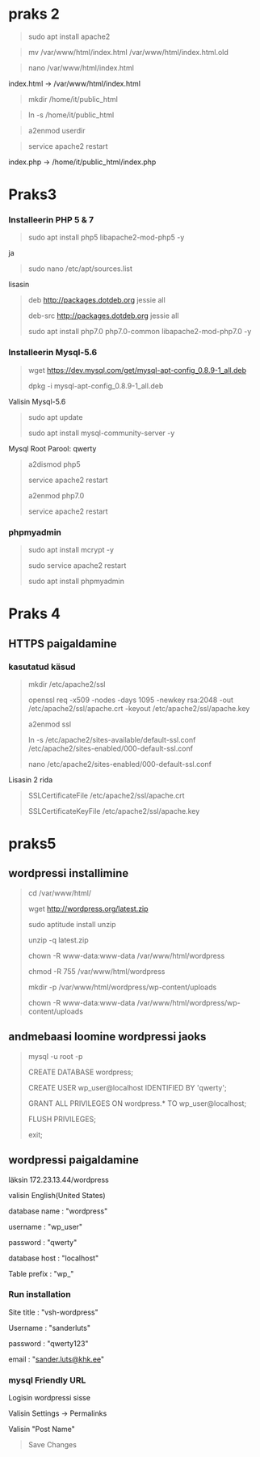 # praks 2

> sudo apt install apache2

> mv /var/www/html/index.html /var/www/html/index.html.old

> nano /var/www/html/index.html

  index.html -> /var/www/html/index.html

> mkdir /home/it/public_html

> ln -s /home/it/public_html

> a2enmod userdir

> service apache2 restart

  index.php -> /home/it/public_html/index.php

# Praks3

### Installeerin PHP 5 & 7

> sudo apt install php5 libapache2-mod-php5 -y

ja

>sudo nano /etc/apt/sources.list

lisasin

>deb http://packages.dotdeb.org jessie all
>
>deb-src http://packages.dotdeb.org jessie all
>
>sudo apt install php7.0 php7.0-common libapache2-mod-php7.0 -y

### Installeerin Mysql-5.6

>wget https://dev.mysql.com/get/mysql-apt-config_0.8.9-1_all.deb
>
>dpkg -i mysql-apt-config_0.8.9-1_all.deb

Valisin Mysql-5.6

>sudo apt update
>
>sudo apt install mysql-community-server -y

Mysql Root Parool: qwerty

>a2dismod php5
>
>service apache2 restart
>
>a2enmod php7.0
>
>service apache2 restart

### phpmyadmin

>sudo apt install mcrypt -y
>
>sudo service apache2 restart
>
>sudo apt install phpmyadmin

# Praks 4

## HTTPS paigaldamine

### kasutatud käsud

>mkdir /etc/apache2/ssl
>
>openssl req -x509 -nodes -days 1095 -newkey rsa:2048 -out /etc/apache2/ssl/apache.crt -keyout /etc/apache2/ssl/apache.key
>
>a2enmod ssl
>
>ln -s /etc/apache2/sites-available/default-ssl.conf /etc/apache2/sites-enabled/000-default-ssl.conf
>
>nano /etc/apache2/sites-enabled/000-default-ssl.conf

Lisasin 2 rida

>SSLCertificateFile    /etc/apache2/ssl/apache.crt
>
>SSLCertificateKeyFile /etc/apache2/ssl/apache.key

# praks5

## wordpressi installimine

>cd /var/www/html/
>
>wget http://wordpress.org/latest.zip
>
>sudo aptitude install unzip
>
>unzip -q latest.zip
>
>chown -R www-data:www-data /var/www/html/wordpress
>
>chmod -R 755 /var/www/html/wordpress
>
>mkdir -p /var/www/html/wordpress/wp-content/uploads
>
>chown -R www-data:www-data /var/www/html/wordpress/wp-content/uploads

## andmebaasi loomine wordpressi jaoks

>mysql -u root -p
>
>CREATE DATABASE wordpress;
>
>CREATE USER wp_user@localhost IDENTIFIED BY 'qwerty';
>
>GRANT ALL PRIVILEGES ON wordpress.* TO wp_user@localhost;
>
>FLUSH PRIVILEGES;
>
>exit;

## wordpressi paigaldamine

läksin 172.23.13.44/wordpress

valisin English(United States)

database name : "wordpress"

username : "wp_user"

password : "qwerty"

database host : "localhost"

Table prefix : "wp_"

### Run installation

Site title : "vsh-wordpress"

Username : "sanderluts"

password : "qwerty123"

email : "sander.luts@khk.ee"

### mysql Friendly URL

Logisin wordpressi sisse

Valisin Settings -> Permalinks

Valisin "Post Name"

>Save Changes
